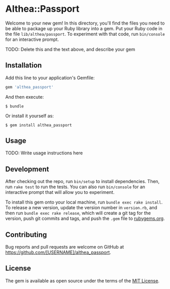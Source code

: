 # Althea::Passport

Welcome to your new gem! In this directory, you'll find the files you need to be able to package up your Ruby library into a gem. Put your Ruby code in the file `lib/althea/passport`. To experiment with that code, run `bin/console` for an interactive prompt.

TODO: Delete this and the text above, and describe your gem

## Installation

Add this line to your application's Gemfile:

```ruby
gem 'althea_passport'
```

And then execute:

    $ bundle

Or install it yourself as:

    $ gem install althea_passport

## Usage

TODO: Write usage instructions here

## Development

After checking out the repo, run `bin/setup` to install dependencies. Then, run `rake test` to run the tests. You can also run `bin/console` for an interactive prompt that will allow you to experiment.

To install this gem onto your local machine, run `bundle exec rake install`. To release a new version, update the version number in `version.rb`, and then run `bundle exec rake release`, which will create a git tag for the version, push git commits and tags, and push the `.gem` file to [rubygems.org](https://rubygems.org).

## Contributing

Bug reports and pull requests are welcome on GitHub at https://github.com/[USERNAME]/althea_passport.


## License

The gem is available as open source under the terms of the [MIT License](http://opensource.org/licenses/MIT).

